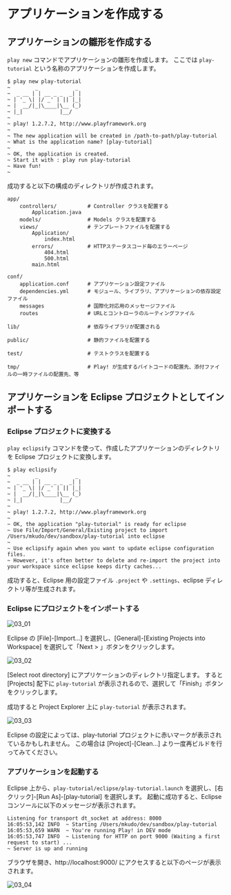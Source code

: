 # アプリケーションを作成する

## アプリケーションの雛形を作成する

`play new` コマンドでアプリケーションの雛形を作成します。
ここでは `play-tutorial` という名称のアプリケーションを作成します。

```
$ play new play-tutorial
~        _            _
~  _ __ | | __ _ _  _| |
~ | '_ \| |/ _' | || |_|
~ |  __/|_|\____|\__ (_)
~ |_|            |__/
~
~ play! 1.2.7.2, http://www.playframework.org
~
~ The new application will be created in /path-to-path/play-tutorial
~ What is the application name? [play-tutorial]
~
~ OK, the application is created.
~ Start it with : play run play-tutorial
~ Have fun!
~
```

成功すると以下の構成のディレクトリが作成されます。

```
app/
    controllers/          # Controller クラスを配置する
        Application.java
    models/               # Models クラスを配置する
    views/                # テンプレートファイルを配置する
        Application/
            index.html
        errors/           # HTTPステータスコード毎のエラーページ
            404.html
            500.html
        main.html

conf/
    application.conf      # アプリケーション設定ファイル
    dependencies.yml      # モジュール、ライブラリ、アプリケーションの依存設定ファイル
    messages              # 国際化対応用のメッセージファイル
    routes                # URLとコントローラのルーティングファイル

lib/                      # 依存ライブラリが配置される       

public/                   # 静的ファイルを配置する

test/                     # テストクラスを配置する  

tmp/                      # Play! が生成するバイトコードの配置先、添付ファイルの一時ファイルの配置先、等

```

## アプリケーションを Eclipse プロジェクトとしてインポートする

### Eclipse プロジェクトに変換する

`play eclipsify` コマンドを使って、作成したアプリケーションのディレクトリを Eclipse プロジェクトに変換します。

```
$ play eclipsify
~        _            _
~  _ __ | | __ _ _  _| |
~ | '_ \| |/ _' | || |_|
~ |  __/|_|\____|\__ (_)
~ |_|            |__/
~
~ play! 1.2.7.2, http://www.playframework.org
~
~ OK, the application "play-tutorial" is ready for eclipse
~ Use File/Import/General/Existing project to import /Users/mkudo/dev/sandbox/play-tutorial into eclipse
~
~ Use eclipsify again when you want to update eclipse configuration files.
~ However, it's often better to delete and re-import the project into your workspace since eclipse keeps dirty caches...
```

成功すると、Eclipse 用の設定ファイル `.project` や `.settings`、eclipse ディレクトリ等が生成されます。

### Eclipse にプロジェクトをインポートする

![03_01](../img/03_01.png)

Eclipse の [File]-[Import...] を選択し、[General]-[Existing Projects into Workspace] を選択して「Next > 」ボタンをクリックします。

![03_02](../img/03_02.png)

[Select root directory] にアプリケーションのディレクトリ指定します。
すると [Projects] 配下に `play-tutorial` が表示されるので、選択して「Finish」ボタンをクリックします。

成功すると Project Explorer 上に `play-tutorial` が表示されます。

![03_03](../img/03_03.png)

Eclipse の設定によっては、play-tutorial プロジェクトに赤いマークが表示されているかもしれません。
この場合は [Project]-[Clean...] より一度再ビルドを行ってみてください。

### アプリケーションを起動する

Eclipse 上から、`play-tutorial/eclipse/play-tutorial.launch` を選択し、[右クリック]-[Run As]-[play-tutorial] を選択します。
起動に成功すると、Eclipse コンソールに以下のメッセージが表示されます。

```
Listening for transport dt_socket at address: 8000
16:05:53,142 INFO  ~ Starting /Users/mkudo/dev/sandbox/play-tutorial
16:05:53,659 WARN  ~ You're running Play! in DEV mode
16:05:53,747 INFO  ~ Listening for HTTP on port 9000 (Waiting a first request to start) ...
~ Server is up and running
```

ブラウザを開き、http://localhost:9000/ にアクセスすると以下のページが表示されます。

![03_04](../img/03_04.png)

